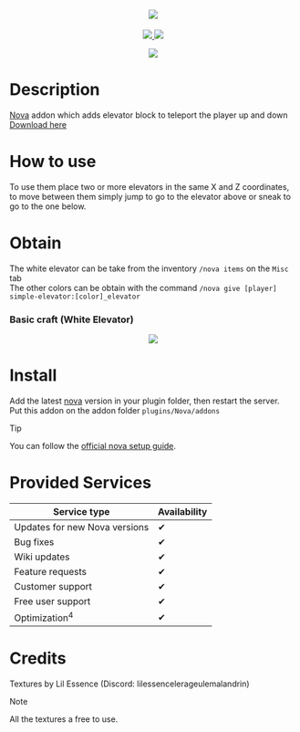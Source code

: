 <h1 align="center">
    <img src="https://github.com/CptbeffHeart/SimpleElevator/assets/51067790/741324cf-d3ee-4263-a063-21fd9ae4a377">
</h1>

<p align="center">
  <a href="https://github.com/Atea-Studio/SimpleElevator/stargazers">
    <img src="https://img.shields.io/github/stars/Atea-Studio/SimpleElevator">
  </a>
  <a href="https://github.com/Atea-Studio/SimpleElevator/releases">
    <img src="https://img.shields.io/github/downloads/Atea-Studio/SimpleElevator/total.svg">
  </a>
</p>

<p align="center">
  <img src="https://github.com/CptbeffHeart/SimpleElevator/assets/51067790/47b61e93-1a9b-470e-a16b-91ba8f3de952">
</p>

# Description

[Nova](https://github.com/xenondevs/Nova) addon which adds elevator block to teleport the player up and down<br>
[Download here](https://github.com/CptbeffHeart/SimpleElevator/releases)

# How to use
To use them place two or more elevators in the same X and Z coordinates, to move between them simply jump to go to the elevator above or sneak to go to the one below.

# Obtain
The white elevator can be take from the inventory `/nova items` on the `Misc` tab
</br>
The other colors can be obtain with the command `/nova give [player] simple-elevator:[color]_elevator`

### Basic craft (White Elevator)
<p align="center">
  <img src="https://github.com/CptbeffHeart/SimpleElevator/assets/51067790/0c0e3460-a8f2-4f88-af21-a1f393aeaadb">
</p>

# Install
Add the latest [nova](https://github.com/xenondevs/Nova) version in your plugin folder, then restart the server.<br>
Put this addon on the addon folder `plugins/Nova/addons`
>[!Tip]
> You can follow the [official nova setup guide](https://xenondevs.xyz/docs/nova/admin/setup/).

# Provided Services

| Service type                  | Availability |
|-------------------------------|--------------|
| Updates for new Nova versions | ✔            |
| Bug fixes                     | ✔            |
| Wiki updates                  | ✔            |
| Feature requests              | ✔            |
| Customer support              | ✔            |
| Free user support             | ✔            |
| Optimization<sup>4</sup>      | ✔            |

# Credits
Textures by Lil Essence (Discord: lilessencelerageulemalandrin)
>[!Note]
> All the textures a free to use.
